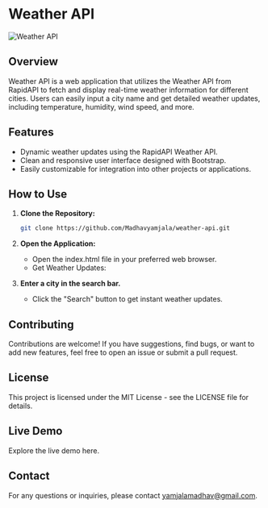 # Weather API

![Weather API](https://drive.google.com/file/d/1TyWImrX0l94c0H5WTnxp2v5AQ1_Sa_yv/view?usp=sharing)

## Overview

Weather API is a web application that utilizes the Weather API from RapidAPI to fetch and display real-time weather information for different cities. Users can easily input a city name and get detailed weather updates, including temperature, humidity, wind speed, and more.

## Features

- Dynamic weather updates using the RapidAPI Weather API.
- Clean and responsive user interface designed with Bootstrap.
- Easily customizable for integration into other projects or applications.

## How to Use

1. **Clone the Repository:**
   ```bash
   git clone https://github.com/Madhavyamjala/weather-api.git
2. **Open the Application:**
    - Open the index.html file in your preferred web browser.
    - Get Weather Updates:

3. **Enter a city in the search bar.**
    - Click the "Search" button to get instant weather updates.

## Contributing
  Contributions are welcome! If you have suggestions, find bugs, or want to add new features, feel free to open an issue or submit a pull request.

## License
  This project is licensed under the MIT License - see the LICENSE file for details.

## Live Demo
  Explore the live demo here.

## Contact
  For any questions or inquiries, please contact yamjalamadhav@gmail.com.
